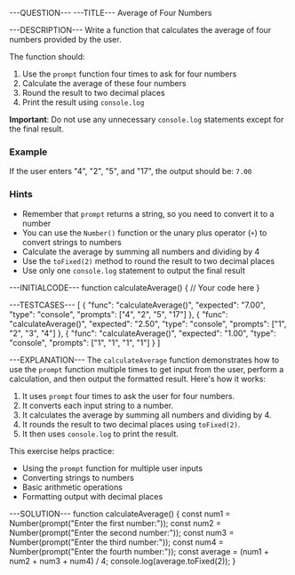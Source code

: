 ---QUESTION---
---TITLE---
Average of Four Numbers

---DESCRIPTION---
Write a function that calculates the average of four numbers provided by the user.

The function should:
1. Use the `prompt` function four times to ask for four numbers
2. Calculate the average of these four numbers
3. Round the result to two decimal places
4. Print the result using `console.log`

**Important**: Do not use any unnecessary `console.log` statements except for the final result.

### Example

If the user enters "4", "2", "5", and "17", the output should be: `7.00`

### Hints

- Remember that `prompt` returns a string, so you need to convert it to a number
- You can use the `Number()` function or the unary plus operator (`+`) to convert strings to numbers
- Calculate the average by summing all numbers and dividing by 4
- Use the `toFixed(2)` method to round the result to two decimal places
- Use only one `console.log` statement to output the final result

---INITIALCODE---
function calculateAverage() {
  // Your code here
}

---TESTCASES---
[
  {
    "func": "calculateAverage()",
    "expected": "7.00",
    "type": "console",
    "prompts": ["4", "2", "5", "17"]
  },
  {
    "func": "calculateAverage()",
    "expected": "2.50",
    "type": "console",
    "prompts": ["1", "2", "3", "4"]
  },
  {
    "func": "calculateAverage()",
    "expected": "1.00",
    "type": "console",
    "prompts": ["1", "1", "1", "1"]
  }
]

---EXPLANATION---
The `calculateAverage` function demonstrates how to use the `prompt` function multiple times to get input from the user, perform a calculation, and then output the formatted result. Here's how it works:

1. It uses `prompt` four times to ask the user for four numbers.
2. It converts each input string to a number.
3. It calculates the average by summing all numbers and dividing by 4.
4. It rounds the result to two decimal places using `toFixed(2)`.
5. It then uses `console.log` to print the result.

This exercise helps practice:
- Using the `prompt` function for multiple user inputs
- Converting strings to numbers
- Basic arithmetic operations
- Formatting output with decimal places

---SOLUTION---
function calculateAverage() {
  const num1 = Number(prompt("Enter the first number:"));
  const num2 = Number(prompt("Enter the second number:"));
  const num3 = Number(prompt("Enter the third number:"));
  const num4 = Number(prompt("Enter the fourth number:"));
  const average = (num1 + num2 + num3 + num4) / 4;
  console.log(average.toFixed(2));
}